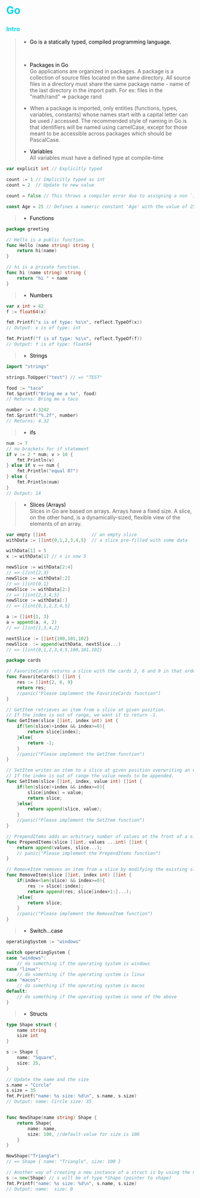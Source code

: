 <h1 style="color:#0ed5eb">Go</h1>

<h3 style="color:#0ed5eb">Intro</h3>

> - <a style="color:#000000">Go is a statically typed, compiled programming language.</a>
> <br> 
>
> - <a style="color:#000000">Packages in Go</a>
> <br> Go applications are organized in packages. A package is a collection of source files located in the same directory. All source files in a directory must share the same package name - name of the last directory in the import path. For ex: files in the "math/rand" => package rand
>
> - When a package is imported, only entities (functions, types, variables, constants) whose names start with a capital letter can be used / accessed. The recommended style of naming in Go is that identifiers will be named using camelCase, except for those meant to be accessible across packages which should be PascalCase.
>
> - <a style="color:#000000">Variables</a>
> <br> All variables must have a defined type at compile-time

```go
var explicit int // Explicitly typed

count := 1 // Implicitly typed as int
count = 2  // Update to new value

count = false // This throws a compiler error due to assigning a non `int` type

const Age = 25 // Defines a numeric constant 'Age' with the value of 25 and its value cannot be changed
```

> - <a style="color:#000000">Functions</a>

```go
package greeting

// Hello is a public function.
func Hello (name string) string {
    return hi(name)
}

// hi is a private function.
func hi (name string) string {
    return "hi " + name
}
```

> - <a style="color:#000000">Numbers</a>

```go
var x int = 42
f := float64(x)

fmt.Printf("x is of type: %s\n", reflect.TypeOf(x))
// Output: x is of type: int

fmt.Printf("f is of type: %s\n", reflect.TypeOf(f))
// Output: f is of type: float64
```

> - <a style="color:#000000">Strings</a>

```go
import "strings"

strings.ToUpper("test") // => "TEST"

food := "taco"
fmt.Sprintf("Bring me a %s", food)
// Returns: Bring me a taco

number := 4.3242
fmt.Sprintf("%.2f", number)
// Returns: 4.32
```

> - <a style="color:#000000">ifs</a>

```go
num := 7
// no brackets for if statement
if v := 2 * num; v > 10 {
    fmt.Println(v)
} else if v == num {
    fmt.Println("equal 0?")
} else {
    fmt.Println(num)
}
// Output: 14
```

> - <a style="color:#000000">Slices (Arrays)</a>
> <br> Slices in Go are based on arrays. Arrays have a fixed size. A slice, on the other hand, is a dynamically-sized, flexible view of the elements of an array.

```go
var empty []int                 // an empty slice
withData := []int{0,1,2,3,4,5}  // a slice pre-filled with some data

withData[1] = 5
x := withData[1] // x is now 5

newSlice := withData[2:4]
// => []int{2,3}
newSlice := withData[:2]
// => []int{0,1}
newSlice := withData[2:]
// => []int{2,3,4,5}
newSlice := withData[:]
// => []int{0,1,2,3,4,5}

a := []int{1, 3}
a = append(a, 4, 2)
// => []int{1,3,4,2}

nextSlice := []int{100,101,102}
newSlice  := append(withData, nextSlice...)
// => []int{0,1,2,3,4,5,100,101,102}
```

```go
package cards

// FavoriteCards returns a slice with the cards 2, 6 and 9 in that order.
func FavoriteCards() []int {
    res := []int{2, 6, 9}
    return res;
	//panic("Please implement the FavoriteCards function")
}

// GetItem retrieves an item from a slice at given position.
// If the index is out of range, we want it to return -1.
func GetItem(slice []int, index int) int {
    if(len(slice)>index && index>=0){
        return slice[index];
    }else{
        return -1;
    }
	//panic("Please implement the GetItem function")
}

// SetItem writes an item to a slice at given position overwriting an existing value.
// If the index is out of range the value needs to be appended.
func SetItem(slice []int, index, value int) []int {
    if(len(slice)>index && index>=0){
        slice[index] = value;
        return slice;
    }else{
        return append(slice, value);
    }
	//panic("Please implement the SetItem function")
}

// PrependItems adds an arbitrary number of values at the front of a slice.
func PrependItems(slice []int, values ...int) []int {
    return append(values, slice...);
	// panic("Please implement the PrependItems function")
}

// RemoveItem removes an item from a slice by modifying the existing slice.
func RemoveItem(slice []int, index int) []int {
    if(index<len(slice) && index>=0){
        res := slice[:index];
        return append(res, slice[index+1:]...);
    }else{
        return slice;
    }
	//panic("Please implement the RemoveItem function")
}
```

> - <a style="color:#000000">Switch...case</a>

```go
operatingSystem := "windows"

switch operatingSystem {
case "windows":
    // do something if the operating system is windows
case "linux":
    // do something if the operating system is linux
case "macos":
    // do something if the operating system is macos
default:
    // do something if the operating system is none of the above
}
```

> - <a style="color:#000000">Structs</a>

```go
type Shape struct {
    name string
    size int
}

s := Shape {
    name: "Square",
    size: 25,
}

// Update the name and the size
s.name = "Circle"
s.size = 35
fmt.Printf("name: %s size: %d\n", s.name, s.size)
// Output: name: Circle size: 35


func NewShape(name string) Shape {
	return Shape{
		name: name,
		size: 100, //default-value for size is 100
	}
}

NewShape("Triangle")
// => Shape { name: "Triangle", size: 100 }

// Another way of creating a new instance of a struct is by using the new built-in
s := new(Shape) // s will be of type *Shape (pointer to shape)
fmt.Printf("name: %s size: %d\n", s.name, s.size)
// Output: name:  size: 0
```
